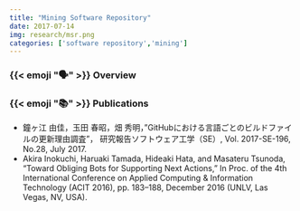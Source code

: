 ```yaml
---
title: "Mining Software Repository"
date: 2017-07-14
img: research/msr.png
categories: ['software repository','mining']
---
```


### {{< emoji ":speaking_head:" >}} Overview



### {{< emoji ":books:" >}} Publications

* 鐘ヶ江 由佳，玉田 春昭，畑 秀明，”GitHubにおける言語ごとのビルドファイルの更新理由調査”， 研究報告ソフトウェア工学（SE）, Vol. 2017-SE-196, No.28, July 2017.
* Akira Inokuchi, Haruaki Tamada, Hideaki Hata, and Masateru Tsunoda, “Toward Obliging Bots for Supporting Next Actions,” In Proc. of the 4th International Conference on Applied Computing & Information Technology (ACIT 2016), pp. 183–188, December 2016 (UNLV, Las Vegas, NV, USA).


